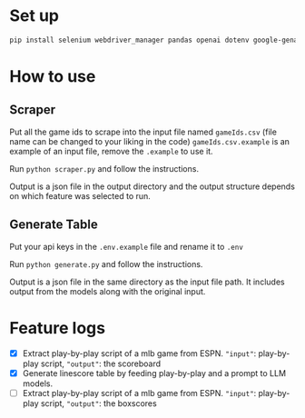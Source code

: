 # Set up

```bash
pip install selenium webdriver_manager pandas openai dotenv google-genai
```

# How to use

## Scraper

Put all the game ids to scrape into the input file named `gameIds.csv` (file name can be changed to your liking in the code)
`gameIds.csv.example` is an example of an input file, remove the `.example` to use it.

Run `python scraper.py` and follow the instructions.

Output is a json file in the output directory and the output structure depends on which feature was selected to run.

## Generate Table

Put your api keys in the `.env.example` file and rename it to `.env`

Run `python generate.py` and follow the instructions.

Output is a json file in the same directory as the input file path. It includes output from the models along with the original input.

# Feature logs

- [x] Extract play-by-play script of a mlb game from ESPN. `"input"`: play-by-play script, `"output"`: the scoreboard
- [x] Generate linescore table by feeding play-by-play and a prompt to LLM models.
- [ ] Extract play-by-play script of a mlb game from ESPN. `"input"`: play-by-play script, `"output"`: the boxscores
